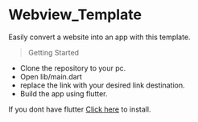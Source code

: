 # Webview_Template
 
Easily convert a website into an app with this template.

> Getting Started

* Clone the repository to your pc.
* Open lib/main.dart
* replace the link with your desired link destination.
* Build the app using flutter.

If you dont have flutter [Click here](https://flutter.dev/) to install.
